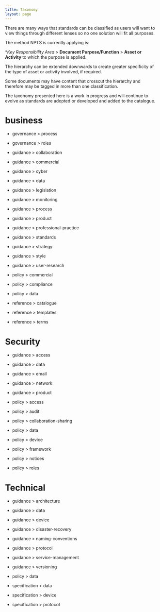 ```yaml
---
title: Taxonomy
layout: page
---
```

There are many ways that standards can be classified as users will want to view things through different lenses so no one solution will fit all purposes. 

The method NPTS is currently applying is:

**Key Responsibility Area* > **Document Purpose/Function** > **Asset or Activity** to which the purpose is applied.

The hierarchy can be extended downwards to create greater specificity of the type of asset or activity involved, if required.

Some documents may have content that crosscut the hierarchy and therefore may be tagged in more than one classification.

The taxonomy presented here is a work in progress and will continue to evolve as standards are adopted or developed and added to the catalogue.

# business
+ governance > process
+ governance > roles

+ guidance > collaboration
+ guidance > commercial
+ guidance > cyber
+ guidance > data
+ guidance > legislation
+ guidance > monitoring
+ guidance > process
+ guidance > product
+ guidance > professional-practice
+ guidance > standards
+ guidance > strategy
+ guidance > style
+ guidance > user-research

+ policy > commercial
+ policy > compliance
+ policy > data

+ reference > catalogue
+ reference > templates
+ reference > terms

# Security
+ guidance > access
+ guidance > data
+ guidance > email
+ guidance > network
+ guidance > product

+ policy > access
+ policy > audit
+ policy > collaboration-sharing
+ policy > data
+ policy > device
+ policy > framework
+ policy > notices
+ policy > roles

# Technical
+ guidance > architecture
+ guidance > data
+ guidance > device
+ guidance > disaster-recovery
+ guidance > naming-conventions
+ guidance > protocol
+ guidance > service-management
+ guidance > versioning

+ policy > data

+ specification > data
+ specification > device
+ specification > protocol





 




